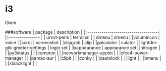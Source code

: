 # i3
i3wm

###software
| package                                | description |
| :------------------------------------: |:---------------- |
| urxvt-perls                            | terminal |
| dmenu                                  | dmenu |
|volumeicon                              | voice |
|scrot                                   | screenshot |
|clipgrab                                | clip |
|galculator                              | culator |
|lightdm-gtk-greeter-settings            | login set |
|lxappearance                            | appearance set|
|nitrogen                                | |
|py3status                               | |
|compton                                 | |
|networkmanager-applet                   | |
|xfce4-power-manager                     | |
|pamac-aur                               | |
|clipit                                  | |
|conky                                   | |
|xautolock                               | |
|light                                   | |
|bmenu                                   | |
|xblacklight                             | |

